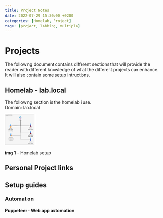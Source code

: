 ```yaml
---
title: Project Notes
date: 2022-07-29 15:30:00 +0200
categories: [Homelab, Project]
tags: [project, labbing, multiple]
---
```

# Projects

The following document contains different sections that will provide the reader with different knowledge of what the different projects can enhance.  
It will also contain some setup intructions. 

## Homelab - lab.local
The following section is the homelab i use.  
Domain: lab.local
</br>

<img src="assets/img/lab/lab.local_drawing.png" alt="Drawing of my homelab" style="height: 100px; width:100px;"/>

**img 1** - Homelab setup
</br>
 



## Personal Project links


## Setup guides


### Automation


#### Puppeteer - Web app automation